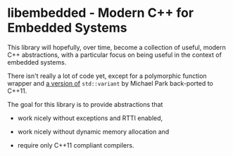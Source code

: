 # libembedded - Modern C++ for Embedded Systems

This library will hopefully, over time, become a collection of useful,
modern C++ abstractions, with a particular focus on being useful in
the context of embedded systems.

There isn't really a lot of code yet, except for a polymorphic function
wrapper and [a version of](https://github.com/mpark/variant) `std::variant`
by Michael Park back-ported to C++11.

The goal for this library is to provide abstractions that

- work nicely without exceptions and RTTI enabled,

- work nicely without dynamic memory allocation and

- require only C++11 compliant compilers.
